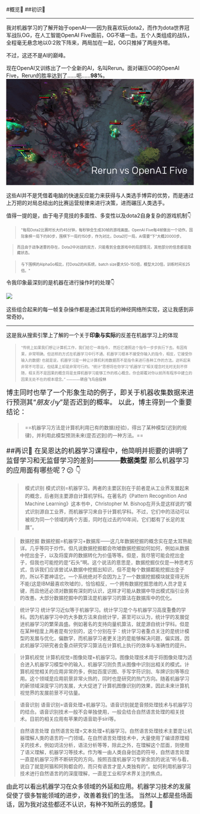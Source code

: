 #概览:thought_balloon:
##初识:eyes:
***
我对机器学习的了解开始于openAI——因为我喜欢玩dota2，而作为dota世界冠军战队OG，在人工智能OpenAI Five面前，OG不堪一击。五个人类组成的战队，全程毫无悬念地以0:2败下阵来，两局加在一起，OG只推掉了两座外塔。

不过，这还不是AI的巅峰。

现在OpenAI又训练出了一个全新的AI，名叫Rerun。面对碾压OG的OpenAI Five，Rerun的胜率达到了……呃……**98%**。
![](1f3ab02acbfe18d1e9584144152732165402.gif)

这些AI并不是凭借着电脑的快速反应能力来获得与人类选手博弈的优势，而是通过上万把的对局总结出的比赛运营规律来进行决策，进而碾压人类选手。

值得一提的是，由于电子竞技的多面性、多变性以及dota2自身复杂的游戏机制:point_down:
> <font size=1>"每局Dota2比赛时长大约45分钟，每秒钟会生成30帧的游戏画面。OpenAI Five每4帧做出一个动作。国际象棋一局下约80步，围棋下一局约150步，作为对比，Dota2打一局，AI需要“下”大概20000步。

> 而且由于战争迷雾的存在，Dota2中对战的双方，只能看到全盘游戏中的局部情况，其他部分的信息都是隐藏状态。

> 与下围棋的AlphaGo相比，打Dota2的AI系统，batch size要大50-150倍，模型大20倍，训练时间长25倍。"</font>


令我印象最深刻的是机器在进行操作时的处理:point_down:

![](37b8d7f2838452dc6d07ccea0256adbf1974.gif)



这些组合起来的每一帧复杂操作都是通过其背后的神经网络所实现，这让我感到非常奇妙。


***
这是我从搜索引擎上了解的一个关于**印象与实际**的反差在机器学习上的体现

> <font size=1><font color=gray>“传统上如果我们想让计算机工作，我们给它一串指令， 然后它遵照这个指令一步步执行下去。有因有果，非常明确。但这样的方式在机器学习中行不通。机器学习根本不接受你输入的指令，相反，它接受你输入的数据! 也就是说，机器学习是一种让计算机利用数据而不是指令来进行各种工作的方法。这听起来非常不可思议，但结果上却是非常可行的。“统计”思想将在你学习“机器学习”相关理念时无时无刻不伴随，相关而不是因果的概念将是支撑机器学习能够工作的核心概念。你会颠覆对你以前所有程序中建立的因果无处不在的根本理念。”</font>
<font face="幼圆">-----------转自飞鸟自投林</font>

<font size=4>博主同时也举了一个形象生动的例子，即关于机器收集数据来进行预测其“*朋友小y*”是否迟到的概率。
以此，博主得到一个重要结论：
> <font size=2>==机器学习方法是计算机利用已有的数据(经验)，得出了某种模型(迟到的规律)，并利用此模型预测未来(是否迟到)的一种方法。==</font>

##再识:eyes:
在吴恩达的机器学习课程中，他简明并扼要的讲明了监督学习和无监督学习的差别————**数据类型**
那么机器学习的应用面有哪些呢？:confused:
:point_down:
> <font size=2>模式识别
模式识别=机器学习。两者的主要区别在于前者是从工业界发展起来的概念，后者则主要源自计算机学科。在著名的《Pattern Recognition And Machine Learning》这本书中，Christopher M. Bishop在开头是这样说的“模式识别源自工业界，而机器学习来自于计算机学科。不过，它们中的活动可以被视为同一个领域的两个方面，同时在过去的10年间，它们都有了长足的发展”。

 

> 数据挖掘
数据挖掘=机器学习+数据库——这几年数据挖掘的概念实在是太耳熟能详。几乎等同于炒作。但凡说数据挖掘都会吹嘘数据挖掘如何如何，例如从数据中挖出金子，以及将废弃的数据转化为价值等等。但是，我尽管可能会挖出金子，但我也可能挖的是“石头”啊。这个说法的意思是，数据挖掘仅仅是一种思考方式，告诉我们应该尝试从数据中挖掘出知识，但不是每个数据都能挖掘出金子的，所以不要神话它。一个系统绝对不会因为上了一个数据挖掘模块就变得无所不能(这是IBM最喜欢吹嘘的)，恰恰相反，一个拥有数据挖掘思维的人员才是关键，而且他还必须对数据有深刻的认识，这样才可能从数据中导出模式指引业务的改善。大部分数据挖掘中的算法是机器学习的算法在数据库中的优化。

 

> 统计学习
统计学习近似等于机器学习。统计学习是个与机器学习高度重叠的学科。因为机器学习中的大多数方法来自统计学，甚至可以认为，统计学的发展促进机器学习的繁荣昌盛。例如著名的支持向量机算法，就是源自统计学科。但是在某种程度上两者是有分别的，这个分别在于：统计学习者重点关注的是统计模型的发展与优化，偏数学，而机器学习者更关注的是能够解决问题，偏实践，因此机器学习研究者会重点研究学习算法在计算机上执行的效率与准确性的提升。

 

> 计算机视觉
计算机视觉=图像处理+机器学习。图像处理技术用于将图像处理为适合进入机器学习模型中的输入，机器学习则负责从图像中识别出相关的模式。计算机视觉相关的应用非常的多，例如百度识图、手写字符识别、车牌识别等等应用。这个领域是应用前景非常火热的，同时也是研究的热门方向。随着机器学习的新领域深度学习的发展，大大促进了计算机图像识别的效果，因此未来计算机视觉界的发展前景不可估量。

 

> 语音识别
语音识别=语音处理+机器学习。语音识别就是音频处理技术与机器学习的结合。语音识别技术一般不会单独使用，一般会结合自然语言处理的相关技术。目前的相关应用有苹果的语音助手siri等。

 

> 自然语言处理
自然语言处理=文本处理+机器学习。自然语言处理技术主要是让机器理解人类的语言的一门领域。在自然语言处理技术中，大量使用了编译原理相关的技术，例如词法分析，语法分析等等，除此之外，在理解这个层面，则使用了语义理解，机器学习等技术。作为唯一由人类自身创造的符号，自然语言处理一直是机器学习界不断研究的方向。按照百度机器学习专家余凯的说法“听与看，说白了就是阿猫和阿狗都会的，而只有语言才是人类独有的”。如何利用机器学习技术进行自然语言的的深度理解，一直是工业和学术界关注的焦点。

 

<font size=3>由此可以看出机器学习在众多领域的外延和应用。机器学习技术的发展促使了很多智能领域的进步，改善着我们的生活。
当然以上都是些场面话，因为我对这些都还不认识，有种不知所云的感觉。:tongue: